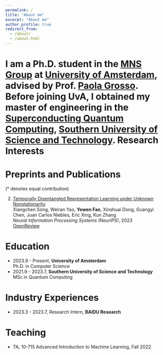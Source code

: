 ```yaml
---
permalink: /
title: "About me"
excerpt: "About me"
author_profile: true
redirect_from: 
  - /about/
  - /about.html
---
```


I am a Ph.D. student in the [MNS Group](https://mns-research.nl/) at [University of Amsterdam](https://www.uva.nl/), advised by Prof. [Paola Grosso](https://scholar.google.com/citations?user=cXsfHbsAAAAJ&hl=zh-CN). Before joining UvA, I obtained my master of engineering in the [Superconducting Quantum Computing](https://siqse.sustech.edu.cn/Zh/Index/index?play=0), [Southern University of Science and Technology](https://www.sustech.edu.cn/en/). 
Research Interests
======

Preprints and Publications
======
(* denotes equal contribution)

2. [Temporally Disentangled Representation Learning under Unknown Nonstationarity](https://openreview.net/forum?id=V8GHCGYLkf)  
Xiangchen Song, Weiran Yao, **Yewen Fan**, Xinshuai Dong, Guangyi Chen, Juan Carlos Niebles, Eric Xing, Kun Zhang  
*Neural Information Processing Systems (NeurIPS)*, 2023  
[OpenReview](https://openreview.net/forum?id=V8GHCGYLkf)

Education
======
- 2023.9 - Present, **University of Amsterdam**  
Ph.D. in Computer Science
- 2021.9 - 2023.7, **Southern University of Science and Technology**  
MSc in Quantum Computing

Industry Experiences
======
- 2023.3 - 2023.7, Research Intern, **BAIDU Research**

Teaching
======
- TA, 10-715 Advanced Introduction to Machine Learning, Fall 2022